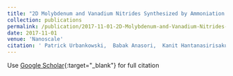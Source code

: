 ```yaml
---
title: "2D Molybdenum and Vanadium Nitrides Synthesized by Ammoniation of 2D Transition Metal Carbides (MXenes)"
collection: publications
permalink: /publication/2017-11-01-2D-Molybdenum-and-Vanadium-Nitrides-Synthesized-by-Ammoniation-of-2D-Transition-Metal-Carbides-MXenes
date: 2017-11-01
venue: 'Nanoscale'
citation: ' Patrick Urbankowski,  Babak Anasori,  Kanit Hantanasirisakul,  Long Yang,  Lihua Zhang,  Bernard Haines,  Steven May,  Simon Billinge,  Yury Gogotsi, &quot;2D Molybdenum and Vanadium Nitrides Synthesized by Ammoniation of 2D Transition Metal Carbides (MXenes).&quot; Nanoscale, 2017.'
---
```

Use [Google Scholar](https://scholar.google.com/scholar?q=2D+Molybdenum+and+Vanadium+Nitrides+Synthesized+by+Ammoniation+of+2D+Transition+Metal+Carbides+(MXenes)){:target="_blank"} for full citation